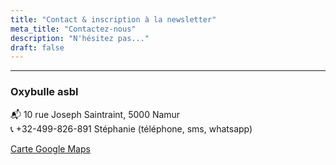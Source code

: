 ```yaml
---
title: "Contact & inscription à la newsletter"
meta_title: "Contactez-nous"
description: "N'hésitez pas..."
draft: false
---
```


---
### Oxybulle asbl

📬 10 rue Joseph Saintraint, 5000 Namur <br>
📞 +32-499-826-891 Stéphanie (téléphone, sms, whatsapp) 

[Carte Google Maps](https://maps.app.goo.gl/2aWCcsY1AvD8Rvey5)

